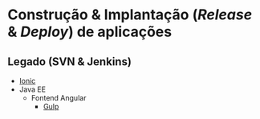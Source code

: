 # Construção & Implantação (_Release_ & _Deploy_) de aplicações

## Legado (SVN & Jenkins)
- [Ionic](arquitetura/arquitetura/release-and-deploy/ionic.md)
- Java EE
  - Fontend Angular
    - [Gulp](arquitetura/arquitetura/release-and-deploy/gulp.md)
